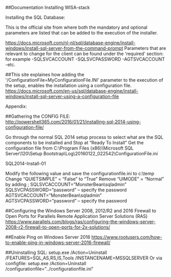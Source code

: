 ##Documentation Installing WISA-stack
    
Installing the SQL Database:

This is the official site from where both the mandatory and optional parameters are listed that can be added to the execution of the installer.

https://docs.microsoft.com/nl-nl/sql/database-engine/install-windows/install-sql-server-from-the-command-prompt
Parameters that are relevant to change for the client can be found under the 'required' section: for example
    -SQLSVCACCOUNT
    -SQLSVCPASSWORD
    -AGTSVCACCOUNT
    -etc.

##This site explaines how adding the '/ConfigurationFile=MyConfigurationFile.INI' parameter to the execution of the setup, enables the installation using a configuration file.
https://docs.microsoft.com/en-us/sql/database-engine/install-windows/install-sql-server-using-a-configuration-file
    

Appendix:
    
##Gathering the CONFIG FILE:
http://powershell365.com/2016/01/21/installing-sql-2014-using-configuration-file/

Go through the normal SQL 2014 setup process to select what are the SQL components to be installed and Stop at “Ready To Install” 
Get the configuration file from
C:\Program Files (x86)\Microsoft SQL Server\120\Setup Bootstrap\Log\20160122_022542\ConfigurationFile.ini

SQL2014-Install-01

Modify the following value and save the configurationfile.ini to c:\temp
Change “QUIETSIMPLE” = “False” to “True”
Remove “UIMODE” = “Normal” by adding ;
SQLSVCACCOUNT=”MonsterBean\sqladmin”
SQLSVCPASSWORD=”password” – specify the password 
AGTSVCACCOUNT=”MonsterBean\sqladmin”
AGTSVCPASSWORD=”password” – specify the password 



##Configuring the Windows Server 2008, 2012/R2 and 2016 Firewall to Open Ports for Parallels Remote Application Server Solutions (RAS)
https://www.parallels.com/blogs/ras/configuring-the-windows-server-2008-r2-firewall-to-open-ports-for-2x-solutions/


##Enable Ping on Windows Server 2016
https://www.rootusers.com/how-to-enable-ping-in-windows-server-2016-firewall/


##Uninstalling SQL:
setup.exe /Action=Uninstall /FEATURES=SQL,AS,RS,IS,Tools /INSTANCENAME=MSSQLSERVER Or via configfile: 
setup.exe /Action=Uninstall /configurationfile="../configurationfile.ini" 





    
    
    